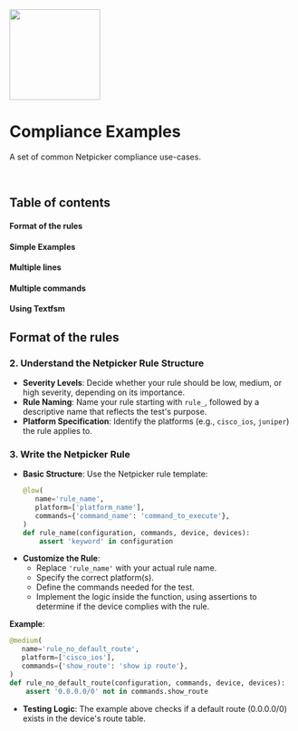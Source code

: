 
<img src="https://netpicker.io/wp-content/uploads/2024/01/netpicker-logo-276x300.png" width="160">



Compliance Examples
=======

A set of common Netpicker compliance use-cases.

<br />

## Table of contents

#### Format of the rules

#### Simple Examples

#### Multiple lines

#### Multiple commands

#### Using Textfsm


## Format of the rules
### 2. **Understand the Netpicker Rule Structure**
   - **Severity Levels**: Decide whether your rule should be low, medium, or high severity, depending on its importance.
   - **Rule Naming**: Name your rule starting with `rule_`, followed by a descriptive name that reflects the test's purpose.
   - **Platform Specification**: Identify the platforms (e.g., `cisco_ios`, `juniper`) the rule applies to.

### 3. **Write the Netpicker Rule**
   - **Basic Structure**: Use the Netpicker rule template:
     ```python
     @low(
        name='rule_name',
        platform=['platform_name'],
        commands={'command_name': 'command_to_execute'},
     )
     def rule_name(configuration, commands, device, devices):
         assert 'keyword' in configuration
     ```
   - **Customize the Rule**:
     - Replace `'rule_name'` with your actual rule name.
     - Specify the correct platform(s).
     - Define the commands needed for the test.
     - Implement the logic inside the function, using assertions to determine if the device complies with the rule.

   **Example**:
   ```python
   @medium(
      name='rule_no_default_route',
      platform=['cisco_ios'],
      commands={'show_route': 'show ip route'},
   )
   def rule_no_default_route(configuration, commands, device, devices):
       assert '0.0.0.0/0' not in commands.show_route
   ```
   - **Testing Logic**: The example above checks if a default route (0.0.0.0/0) exists in the device's route table.

